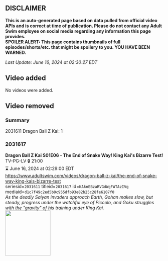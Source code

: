 ## DISCLAIMER
**This is an auto-generated page based on data pulled from official video APIs and is correct at time of publication. Please do not contact any Adult Swim employee on social media regarding any information this page provides.**  
**SPOILER ALERT: This page contains thumbnails of full episodes/shorts/etc. that might be spoilery to you. YOU HAVE BEEN WARNED.**  

_Last Update: June 16, 2024 at 02:30:27 EDT_
## Video added
No videos were added.  
## Video removed
### Summary
2031611 Dragon Ball Z Kai: 1  
### 2031617
**Dragon Ball Z Kai S01E06 - The End of Snake Way! King Kai's Bizarre Test!**  
TV-PG-LV 🔒 21:00  
⌛ June 16, 2024 at 02:29:00 EDT  
https://www.adultswim.com/videos/dragon-ball-z-kai/the-end-of-snake-way-king-kais-bizarre-test  
seriesid=`2031611` titleid=`2031617` id=`KAknEBzaRVGdWgFWTAzIVg` mediaid=`d1c7f49c2ed5b0c955dfb93e82b25c28fe6107f0`  
_As the deadly Saiyan invaders approach Earth, Gohan makes slow, but steady, progress under the watchful eye of Piccolo, and Goku struggles with the "gravity" of his training under King Kai._  
<a href="https://media.cdn.adultswim.com/uploads/20240514/thumbnails/2_245141141502-Screenshot2024-05-14at11.41.15AM.png"><img src="https://media.cdn.adultswim.com/uploads/20240514/thumbnails/2_245141141502-Screenshot2024-05-14at11.41.15AM.png" height="144px" /></a>
